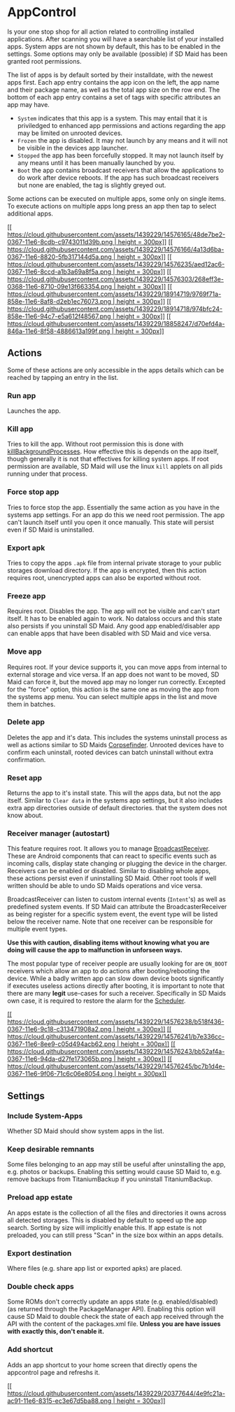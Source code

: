 # AppControl
Is your one stop shop for all action related to controlling installed applications. After scanning you will have a searchable list of your installed apps. System apps are not shown by default, this has to be enabled in the settings.
Some options may only be available (possible) if SD Maid has been granted root permissions.

The list of apps is by default sorted by their installdate, with the newest apps first. Each app entry contains the app icon on the left, the app name and their package name, as well as the total app size on the row end. The bottom of each app entry contains a set of tags with specific attributes an app may have.

* `System` indicates that this app is a system. This may entail that it is priviledged to enhanced app permissions and actions regarding the app may be limited on unrooted devices.
* `Frozen` the app is disabled. It may not launch by any means and it will not be visible in the devices app launcher.
* `Stopped` the app has been forcefully stopped. It may not launch itself by any means until it has been manually launched by you.
* `Boot` the app contains broadcast receivers that allow the applications to do work after device reboots. If the app has such broadcast receivers but none are enabled, the tag is slightly greyed out.

Some actions can be executed on multiple apps, some only on single items. To execute actions on multiple apps long press an app then tap to select additional apps.

[[[ https://cloud.githubusercontent.com/assets/1439229/14576165/48de7be2-0367-11e6-8cdb-c9743011d39b.png | height = 300px]]](https://cloud.githubusercontent.com/assets/1439229/14576165/48de7be2-0367-11e6-8cdb-c9743011d39b.png)
[[[ https://cloud.githubusercontent.com/assets/1439229/14576166/4a13d6ba-0367-11e6-8820-5fb317144d5a.png | height = 300px]]](https://cloud.githubusercontent.com/assets/1439229/14576166/4a13d6ba-0367-11e6-8820-5fb317144d5a.png)
[[[ https://cloud.githubusercontent.com/assets/1439229/14576235/aed12ac6-0367-11e6-8ccd-a1b3a69a8f5a.png | height = 300px]]](https://cloud.githubusercontent.com/assets/1439229/14576235/aed12ac6-0367-11e6-8ccd-a1b3a69a8f5a.png)
[[[ https://cloud.githubusercontent.com/assets/1439229/14576303/268eff3e-0368-11e6-8710-09e13f663354.png | height = 300px]]](https://cloud.githubusercontent.com/assets/1439229/14576303/268eff3e-0368-11e6-8710-09e13f663354.png)
[[[ https://cloud.githubusercontent.com/assets/1439229/18914719/9769f71a-858e-11e6-8af8-d2eb1ec76073.png | height = 300px]]](https://cloud.githubusercontent.com/assets/1439229/18914719/9769f71a-858e-11e6-8af8-d2eb1ec76073.png)
[[[ https://cloud.githubusercontent.com/assets/1439229/18914718/974bfc24-858e-11e6-94c7-e5a612f48567.png | height = 300px]]](https://cloud.githubusercontent.com/assets/1439229/18914718/974bfc24-858e-11e6-94c7-e5a612f48567.png)
[[[ https://cloud.githubusercontent.com/assets/1439229/18858247/d70efd4a-846a-11e6-8f58-4886613a199f.png | height = 300px]]](https://cloud.githubusercontent.com/assets/1439229/18858247/d70efd4a-846a-11e6-8f58-4886613a199f.png)

## Actions
Some of these actions are only accessible in the apps details which can be reached by tapping an entry in the list.

### Run app
Launches the app.

### Kill app
Tries to kill the app. Without root permission this is done with [killBackgroundProcesses](http://developer.android.com/reference/android/app/ActivityManager.html). How effective this is depends on the app itself, though generally it is not that effectives for killing system apps. If root permission are available, SD Maid will use the linux `kill` applets on all pids running under that process.

### Force stop app
Tries to force stop the app. Essentially the same action as you have in the systems app settings. For an app do this we need root permission. The app can't launch itself until you open it once manually. This state will persist even if SD Maid is uninstalled.

### Export apk
Tries to copy the apps `.apk` file from internal private storage to your public storages download directory. If the app is encrypted, then this action requires root, unencrypted apps can also be exported without root.

### Freeze app
Requires root. Disables the app. The app will not be visible and can't start itself. It has to be enabled again to work. No dataloss occurs and this state also persists if you uninstall SD Maid. Any good app enabled/disabler app can enable apps that have been disabled with SD Maid and vice versa.

### Move app
Requires root. If your device supports it, you can move apps from internal to external storage and vice versa. If an app does not want to be moved, SD Maid can force it, but the moved app may no longer run correctly. Excepted for the "force" option, this action is the same one as moving the app from the systems app menu. You can select multiple apps in the list and move them in batches.

### Delete app
Deletes the app and it's data. This includes the systems uninstall process as well as actions similar to SD Maids [Corpsefinder](https://github.com/d4rken/sdmaid-public/wiki/Corpsefinder). Unrooted devices have to confirm each uninstall, rooted devices can batch uninstall without extra confirmation.

### Reset app
Returns the app to it's install state. This will the apps data, but not the app itself. Similar to `Clear data` in the systems app settings, but it also includes extra app directories outside of default directories. that the system does not know about.

### Receiver manager (autostart)
This feature requires root. It allows you to manage [BroadcastReceiver](http://developer.android.com/reference/android/content/BroadcastReceiver.html). These are Android components that can react to specific events such as incoming calls, display state changing or plugging the device in the charger. Receivers can be enabled or disabled. Similar to disabling whole apps, these actions persist even if uninstalling SD Maid. Other root tools if well written should be able to undo SD Maids operations and vice versa.

BroadcastReceiver can listen to custom internal events (`Intent`'s) as well as predefined system events. If SD Maid can attribute the BroadcasterReceiver as being register for a specific system event, the event type will be listed below the receiver name. Note that one receiver can be responsible for multiple event types.

**Use this with caution, disabling items without knowing what you are doing will cause the app to malfunction in unforseen ways.**

The most popular type of receiver people are usually looking for are `ON_BOOT` receivers which allow an app to do actions after booting/rebooting the device. While a badly written app can slow down device boots significantly if executes useless actions directly after booting, it is important to note that there are many **legit** use-cases for such a receiver. Specifically in SD Maids own case, it is required to restore the alarm for the [Scheduler](https://github.com/d4rken/sdmaid-public/wiki/Scheduler).

[[[ https://cloud.githubusercontent.com/assets/1439229/14576238/b518f436-0367-11e6-9c18-c313471908a2.png | height = 300px]]](https://cloud.githubusercontent.com/assets/1439229/14576238/b518f436-0367-11e6-9c18-c313471908a2.png)
[[[ https://cloud.githubusercontent.com/assets/1439229/14576241/b7e336cc-0367-11e6-8ee9-c05d494acb62.png | height = 300px]]](https://cloud.githubusercontent.com/assets/1439229/14576241/b7e336cc-0367-11e6-8ee9-c05d494acb62.png)
[[[ https://cloud.githubusercontent.com/assets/1439229/14576243/bb52af4a-0367-11e6-94da-d27fe173065b.png | height = 300px]]](https://cloud.githubusercontent.com/assets/1439229/14576243/bb52af4a-0367-11e6-94da-d27fe173065b.png)
[[[ https://cloud.githubusercontent.com/assets/1439229/14576245/bc7b1d4e-0367-11e6-9f06-71c6c06e8054.png | height = 300px]]](https://cloud.githubusercontent.com/assets/1439229/14576245/bc7b1d4e-0367-11e6-9f06-71c6c06e8054.png)

## Settings
### Include System-Apps
Whether SD Maid should show system apps in the list.

### Keep desirable remnants
Some files belonging to an app may still be useful after uninstalling the app, e.g. photos or backups. Enabling this setting would cause SD Maid to, e.g. remove backups from TitaniumBackup if you uninstall TitaniumBackup.

### Preload app estate
An apps estate is the collection of all the files and directories it owns across all detected storages. This is disabled by default to speed up the app search. Sorting by size will implicitly enable this. If app estate is not preloaded, you can still press "Scan" in the size box within an apps details.

### Export destination
Where files (e.g. share app list or exported apks) are placed.

### Double check apps
Some ROMs don't correctly update an apps state (e.g. enabled/disabled) (as returned through the PackageManager API). Enabling this option will cause SD Maid to double check the state of each app received through the API with the content of the packages.xml file. **Unless you are have issues with exactly this, don't enable it.**

### Add shortcut
Adds an app shortcut to your home screen that directly opens the appcontrol page and refreshs it.


[[[ https://cloud.githubusercontent.com/assets/1439229/20377644/4e9fc21a-ac91-11e6-8315-ec3e67d5ba88.png | height = 300px]]](https://cloud.githubusercontent.com/assets/1439229/20377644/4e9fc21a-ac91-11e6-8315-ec3e67d5ba88.png)